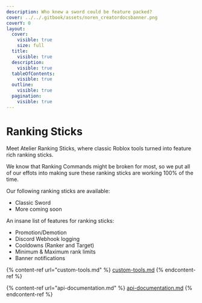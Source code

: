```yaml
---
description: Who knew a sword could be feature packed?
cover: ../../.gitbook/assets/noren_creatordocsbanner.png
coverY: 0
layout:
  cover:
    visible: true
    size: full
  title:
    visible: true
  description:
    visible: true
  tableOfContents:
    visible: true
  outline:
    visible: true
  pagination:
    visible: true
---
```


# Ranking Sticks

Meet Atelier Ranking Sticks, where classic Roblox tools turned into feature rich ranking sticks.

We know that Ranking Commands might be broken for most, so we put all of our effots into making sure these ranking sticks are working 100% of the time.

Our following ranking sticks are available:

* Classic Sword
* More coming soon

An insane list of features for ranking sticks:

* Promotion/Demotion
* Discord Webhook logging
* Cooldowns (Ranker and Target)
* Minimum & Maximum rank limits
* Banner notifications

{% content-ref url="custom-tools.md" %}
[custom-tools.md](custom-tools.md)
{% endcontent-ref %}

{% content-ref url="api-documentation.md" %}
[api-documentation.md](api-documentation.md)
{% endcontent-ref %}
